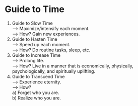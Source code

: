 # Guide to Time
1) Guide to Slow Time<br/>
--> Maximize/intensify each moment.<br/>
--> How? Gain new experiences.<br/>
2) Guide to Hasten Time<br/>
--> Speed up each moment.<br/>
--> How? Do routine tasks, sleep, etc.<br/>
3) Guide to Increase Time<br/>
--> Prolong life.<br/>
--> How? Live in a manner that is economically, physically, psychologically, and spiritually uplifting.<br/>
4) Guide to Transcend Time<br/>
--> Experience eternity.<br/>
--> How?<br/>
a) Forget who you are.<br/>
b) Realize who you are.<br/>
